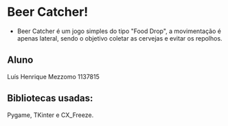 # Beer Catcher!
- Beer Catcher é um jogo simples do tipo "Food Drop", a movimentação é apenas lateral, sendo o objetivo coletar as cervejas e evitar os repolhos.

## Aluno
Luís Henrique Mezzomo
1137815

## Bibliotecas usadas:
Pygame, TKinter e CX_Freeze.
